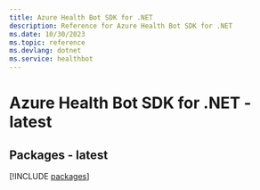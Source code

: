 ```yaml
---
title: Azure Health Bot SDK for .NET
description: Reference for Azure Health Bot SDK for .NET
ms.date: 10/30/2023
ms.topic: reference
ms.devlang: dotnet
ms.service: healthbot
---
```

# Azure Health Bot SDK for .NET - latest
## Packages - latest
[!INCLUDE [packages](health-bot-index.md)]